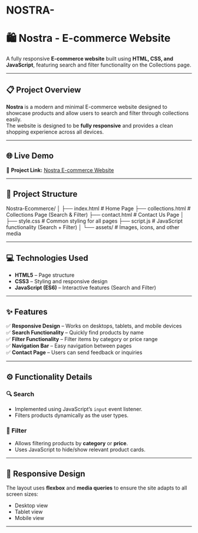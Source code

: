 # NOSTRA-
# 🛍️ Nostra - E-commerce Website

A fully responsive **E-commerce website** built using **HTML, CSS, and JavaScript**, featuring search and filter functionality on the Collections page.

---

## 📋 Project Overview

**Nostra** is a modern and minimal E-commerce website designed to showcase products and allow users to search and filter through collections easily.  
The website is designed to be **fully responsive** and provides a clean shopping experience across all devices.

---

## 🌐 Live Demo

🔗 **Project Link:** [Nostra E-commerce Website](https://errormakesclever.github.io/Nostra-Ecommerce-Js/index.html)

---

## 🧱 Project Structure

Nostra-Ecommerce/
│
├── index.html # Home Page
├── collections.html # Collections Page (Search & Filter)
├── contact.html # Contact Us Page
│
├── style.css # Common styling for all pages
├── script.js # JavaScript functionality (Search + Filter)
│
└── assets/ # Images, icons, and other media

---

## 💻 Technologies Used

- **HTML5** – Page structure  
- **CSS3** – Styling and responsive design  
- **JavaScript (ES6)** – Interactive features (Search and Filter)

---

## ✨ Features

✅ **Responsive Design** – Works on desktops, tablets, and mobile devices  
✅ **Search Functionality** – Quickly find products by name  
✅ **Filter Functionality** – Filter items by category or price range  
✅ **Navigation Bar** – Easy navigation between pages  
✅ **Contact Page** – Users can send feedback or inquiries  

---

## ⚙️ Functionality Details

### 🔍 Search
- Implemented using JavaScript’s `input` event listener.
- Filters products dynamically as the user types.

### 🧩 Filter
- Allows filtering products by **category** or **price**.
- Uses JavaScript to hide/show relevant product cards.

---

## 📱 Responsive Design

The layout uses **flexbox** and **media queries** to ensure the site adapts to all screen sizes:
- Desktop view  
- Tablet view  
- Mobile view  

---

